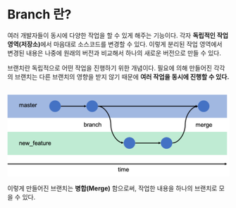 # Branch 란?
여러 개발자들이 동시에 다양한 작업을 할 수 있게 해주는 기능이다. 
각자 <b>독립적인 작업 영역(저장소)</b>에서 마음대로 소스코드를 변경할 수 있다.
이렇게 분리된 작업 영역에서 변경된 내용은 나중에 원래의 버전과 비교해서 하나의 새로운 버전으로 만들 수 있다.

브랜치란 독립적으로 어떤 작업을 진행하기 위한 개념이다. 필요에 의해 만들어진 각각의 브랜치는 다른 브랜치의 영향을 받지 않기 때문에 <b>여러 작업을 동시에 진행할 수 있다.</b><br><br>


<img src="../Image/img.png">

이렇게 만들어진 브랜치는 <b>병합(Merge)</b> 함으로써, 작업한 내용을 하나의 브랜치로 모을 수 있다.